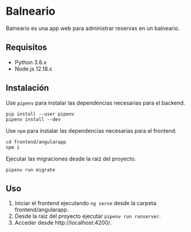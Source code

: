 # Balneario

Balneario es una app web para administrar reservas en un balneario.

## Requisitos

- Python 3.8.x
- Node.js 12.18.x

## Instalación

Use ```pipenv``` para instalar las dependencias necesarias para el backend.

```
pip install --user pipenv
pipenv install --dev
```

Use ```npm``` para instalar las dependencias necesarias para el frontend.

```
cd frontend/angularapp
npm i
```

Ejecutar las migraciones desde la raiz del proyecto.

```
pipenv run migrate
```

## Uso
1. Iniciar el frontend ejecutando ```ng serve``` desde la carpeta frontend/angularapp.
2. Desde la raiz del proyecto ejecutar ```pipenv run runserver```.
3. Acceder desde http://localhost:4200/.
